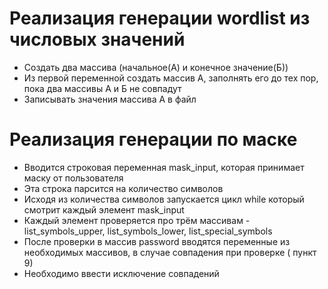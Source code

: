 # Реализация генерации wordlist из числовых значений
- Создать два массива (начальное(А) и конечное значение(Б))
- Из первой переменной создать массив А, заполнять его до тех пор, пока два массивы А и Б не совпадут
- Записывать значения массива А в файл
# Реализация генерации по маске
- Вводится строковая переменная mask_input, которая принимает маску от пользователя
- Эта строка парсится на количество символов
- Исходя из количества символов запускается цикл while который смотрит каждый элемент mask_input
- Каждый элемент проверяется про трём массивам - list_symbols_upper, list_symbols_lower, list_special_symbols
- После проверки в массив password вводятся переменные из необходимых массивов, в случае совпадения при проверке ( пункт 9)
- Необходимо ввести исключение совпадений
